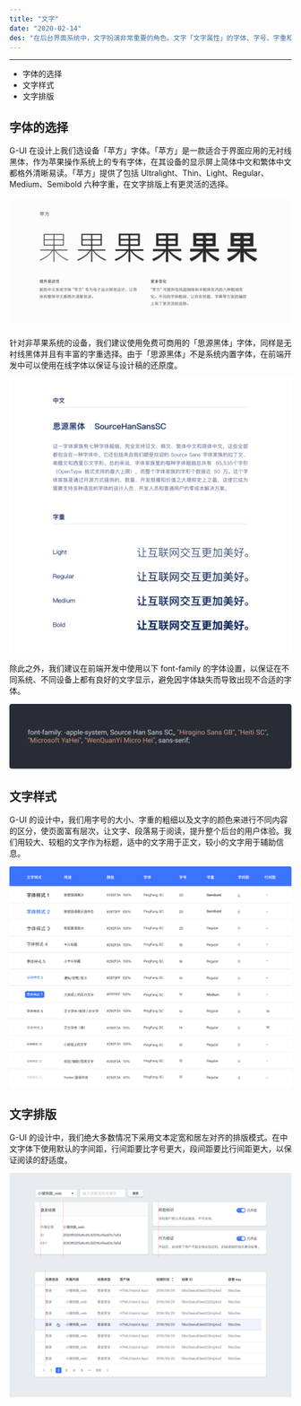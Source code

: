 ```yaml
---
title: "文字"
date: "2020-02-14"
des: "在后台界面系统中，文字扮演非常重要的角色。文字「文字属性」的字体、字号、字重和颜色会表达不同的视觉感受，文字「排版属性」的对齐、间距和行高是影响阅读体验、信息传递的因素。"
---
```


---

- 字体的选择
- 文字样式
- 文字排版

## 字体的选择

G-UI 在设计上我们选设备「苹方」字体。「苹方」是一款适合于界面应用的无衬线黑体，作为苹果操作系统上的专有字体，在其设备的显示屏上简体中文和繁体中文都格外清晰易读。「苹方」提供了包括 Ultralight、Thin、Light、Regular、Medium、Semibold 六种字重，在文字排版上有更灵活的选择。

![text-1](text-1.jpg)

针对非苹果系统的设备，我们建议使用免费可商用的「思源黑体」字体，同样是无衬线黑体并且有丰富的字重选择。由于「思源黑体」不是系统内置字体，在前端开发中可以使用在线字体以保证与设计稿的还原度。

![text-2](text-2.jpg)

除此之外，我们建议在前端开发中使用以下 font-family 的字体设置，以保证在不同系统、不同设备上都有良好的文字显示，避免因字体缺失而导致出现不合适的字体。

![text-3](text-3.jpg)

## 文字样式

G-UI 的设计中，我们用字号的大小、字重的粗细以及文字的颜色来进行不同内容的区分，使页面富有层次，让文字、段落易于阅读，提升整个后台的用户体验。我们用较大、较粗的文字作为标题，适中的文字用于正文，较小的文字用于辅助信息。

![text-4](text-4.jpg)

## 文字排版

G-UI 的设计中，我们绝大多数情况下采用文本定宽和居左对齐的排版模式。在中文字体下使用默认的字间距，行间距要比字号更大，段间距要比行间距更大，以保证阅读的舒适度。

![text-5](text-5.jpg)
